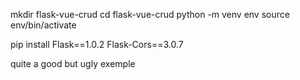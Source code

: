 mkdir flask-vue-crud
cd flask-vue-crud
python -m venv env
source env/bin/activate

pip install Flask==1.0.2 Flask-Cors==3.0.7

quite a good but ugly exemple